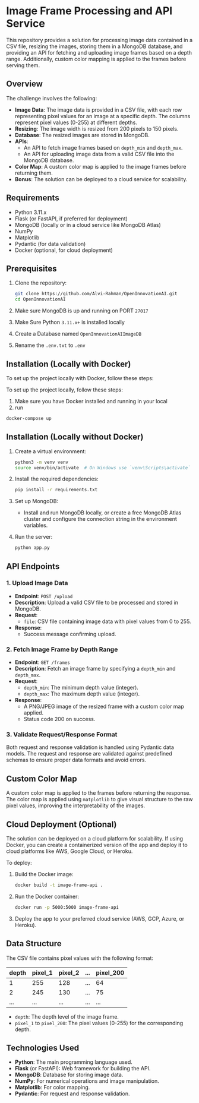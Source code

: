 # Image Frame Processing and API Service

This repository provides a solution for processing image data contained in a CSV file, resizing the images, storing them in a MongoDB database, and providing an API for fetching and uploading image frames based on a depth range. Additionally, custom color mapping is applied to the frames before serving them.

## Overview

The challenge involves the following:

- **Image Data**: The image data is provided in a CSV file, with each row representing pixel values for an image at a specific depth. The columns represent pixel values (0-255) at different depths.
- **Resizing**: The image width is resized from 200 pixels to 150 pixels.
- **Database**: The resized images are stored in MongoDB.
- **APIs**: 
  - An API to fetch image frames based on `depth_min` and `depth_max`.
  - An API for uploading image data from a valid CSV file into the MongoDB database.
- **Color Map**: A custom color map is applied to the image frames before returning them.
- **Bonus**: The solution can be deployed to a cloud service for scalability.

## Requirements

- Python 3.11.x
- Flask (or FastAPI, if preferred for deployment)
- MongoDB (locally or in a cloud service like MongoDB Atlas)
- NumPy
- Matplotlib
- Pydantic (for data validation)
- Docker (optional, for cloud deployment)


## Prerequisites


1. Clone the repository:
    ```bash
    git clone https://github.com/Alvi-Rahman/OpenInnovationAI.git
    cd OpenInnovationAI
    ```

2. Make sure MongoDB is up and running on PORT `27017`
3. Make Sure Python `3.11.x+` is installed locally
4. Create a Database named `OpenInnovationAIImageDB`
5. Rename the `.env.txt` to `.env`


## Installation (Locally with Docker)
To set up the project locally with Docker, follow these steps:


To set up the project locally, follow these steps:

1. Make sure you have Docker installed and running in your local
2. run
```bash
docker-compose up
```


## Installation (Locally without Docker)

1. Create a virtual environment:
    ```bash
    python3 -m venv venv
    source venv/bin/activate  # On Windows use `venv\Scripts\activate`
    ```

2. Install the required dependencies:
    ```bash
    pip install -r requirements.txt
    ```

3. Set up MongoDB:
    - Install and run MongoDB locally, or create a free MongoDB Atlas cluster and configure the connection string in the environment variables.

4. Run the server:
    ```bash
    python app.py
    ```

## API Endpoints

### 1. **Upload Image Data**

- **Endpoint**: `POST /upload`
- **Description**: Upload a valid CSV file to be processed and stored in MongoDB.
- **Request**:
    - `file`: CSV file containing image data with pixel values from 0 to 255.
- **Response**:
    - Success message confirming upload.

### 2. **Fetch Image Frame by Depth Range**

- **Endpoint**: `GET /frames`
- **Description**: Fetch an image frame by specifying a `depth_min` and `depth_max`.
- **Request**:
    - `depth_min`: The minimum depth value (integer).
    - `depth_max`: The maximum depth value (integer).
- **Response**:
    - A PNG/JPEG image of the resized frame with a custom color map applied.
    - Status code 200 on success.

### 3. **Validate Request/Response Format**

Both request and response validation is handled using Pydantic data models. The request and response are validated against predefined schemas to ensure proper data formats and avoid errors.

## Custom Color Map

A custom color map is applied to the frames before returning the response. The color map is applied using `matplotlib` to give visual structure to the raw pixel values, improving the interpretability of the images.

## Cloud Deployment (Optional)

The solution can be deployed on a cloud platform for scalability. If using Docker, you can create a containerized version of the app and deploy it to cloud platforms like AWS, Google Cloud, or Heroku.

To deploy:

1. Build the Docker image:
    ```bash
    docker build -t image-frame-api .
    ```

2. Run the Docker container:
    ```bash
    docker run -p 5000:5000 image-frame-api
    ```

3. Deploy the app to your preferred cloud service (AWS, GCP, Azure, or Heroku).

## Data Structure

The CSV file contains pixel values with the following format:

| depth | pixel_1 | pixel_2 | ... | pixel_200 |
|-------|---------|---------|-----|-----------|
| 1     | 255     | 128     | ... | 64        |
| 2     | 245     | 130     | ... | 75        |
| ...   | ...     | ...     | ... | ...       |

- `depth`: The depth level of the image frame.
- `pixel_1` to `pixel_200`: The pixel values (0-255) for the corresponding depth.

## Technologies Used

- **Python**: The main programming language used.
- **Flask** (or FastAPI): Web framework for building the API.
- **MongoDB**: Database for storing image data.
- **NumPy**: For numerical operations and image manipulation.
- **Matplotlib**: For color mapping.
- **Pydantic**: For request and response validation.

